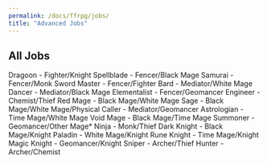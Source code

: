 ```yaml
---
permalink: /docs/ffrpg/jobs/
title: "Advanced Jobs"
---
```


## All Jobs

Dragoon - Fighter/Knight
Spellblade - Fencer/Black Mage
Samurai - Fencer/Monk
Sword Master - Fencer/Fighter
Bard - Mediator/White Mage
Dancer - Mediator/Black Mage
Elementalist - Fencer/Geomancer
Engineer - Chemist/Thief
Red Mage - Black Mage/White Mage
Sage - Black Mage/White Mage/Physical
Caller - Mediator/Geomancer
Astrologian - Time Mage/White Mage
Void Mage - Black Mage/Time Mage
Summoner - Geomancer/Other Mage*
Ninja - Monk/Thief
Dark Knight - Black Mage/Knight
Paladin - White Mage/Knight
Rune Knight - Time Mage/Knight
Magic Knight - Geomancer/Knight
Sniper - Archer/Thief
Hunter - Archer/Chemist
